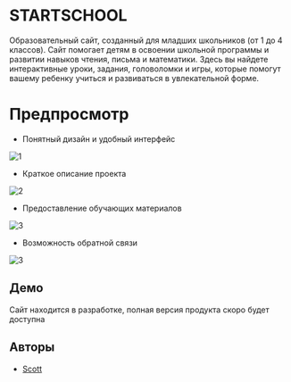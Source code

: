 
# STARTSCHOOL

Образовательный сайт, созданный для младших школьников (от 1 до 4 классов). Сайт помогает детям в освоении школьной программы и развитии навыков чтения, письма и математики. Здесь вы найдете интерактивные уроки, задания, головоломки и игры, которые помогут вашему ребенку учиться и развиваться в увлекательной форме.




# Предпросмотр
+ Понятный дизайн и удобный интерфейс

![1](https://i.ibb.co/qgSJ3gy/image.png)

+ Краткое описание проекта

![2](https://i.ibb.co/C9dHx58/image.png)

+ Предоставление обучающих материалов

![3](https://i.ibb.co/DfG75Nw/image.png)

+ Возможность обратной связи

![3](https://i.ibb.co/ZdbXTnK/image.png)

## Демо

Сайт находится в разработке, полная версия продукта скоро будет доступна


## Авторы

- [Scott](https://www.github.com/scottatsenjr)

